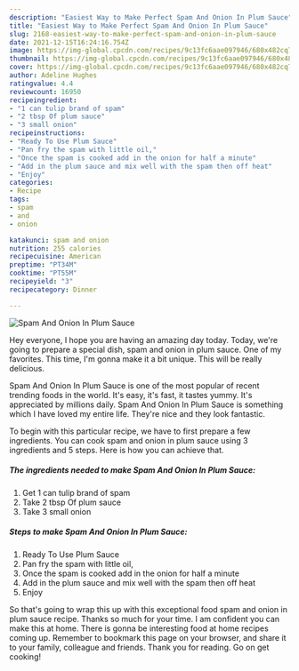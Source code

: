 ```yaml
---
description: "Easiest Way to Make Perfect Spam And Onion In Plum Sauce"
title: "Easiest Way to Make Perfect Spam And Onion In Plum Sauce"
slug: 2168-easiest-way-to-make-perfect-spam-and-onion-in-plum-sauce
date: 2021-12-15T16:24:16.754Z
image: https://img-global.cpcdn.com/recipes/9c13fc6aae097946/680x482cq70/spam-and-onion-in-plum-sauce-recipe-main-photo.jpg
thumbnail: https://img-global.cpcdn.com/recipes/9c13fc6aae097946/680x482cq70/spam-and-onion-in-plum-sauce-recipe-main-photo.jpg
cover: https://img-global.cpcdn.com/recipes/9c13fc6aae097946/680x482cq70/spam-and-onion-in-plum-sauce-recipe-main-photo.jpg
author: Adeline Hughes
ratingvalue: 4.4
reviewcount: 16950
recipeingredient:
- "1 can tulip brand of spam"
- "2 tbsp Of plum sauce"
- "3 small onion"
recipeinstructions:
- "Ready To Use Plum Sauce"
- "Pan fry the spam with little oil,"
- "Once the spam is cooked add in the onion for half a minute"
- "Add in the plum sauce and mix well with the spam then off heat"
- "Enjoy"
categories:
- Recipe
tags:
- spam
- and
- onion

katakunci: spam and onion 
nutrition: 255 calories
recipecuisine: American
preptime: "PT34M"
cooktime: "PT55M"
recipeyield: "3"
recipecategory: Dinner

---
```



![Spam And Onion In Plum Sauce](https://img-global.cpcdn.com/recipes/9c13fc6aae097946/680x482cq70/spam-and-onion-in-plum-sauce-recipe-main-photo.jpg)

Hey everyone, I hope you are having an amazing day today. Today, we're going to prepare a special dish, spam and onion in plum sauce. One of my favorites. This time, I'm gonna make it a bit unique. This will be really delicious.

Spam And Onion In Plum Sauce is one of the most popular of recent trending foods in the world. It's easy, it's fast, it tastes yummy. It's appreciated by millions daily. Spam And Onion In Plum Sauce is something which I have loved my entire life. They're nice and they look fantastic.




To begin with this particular recipe, we have to first prepare a few ingredients. You can cook spam and onion in plum sauce using 3 ingredients and 5 steps. Here is how you can achieve that.

<!--inarticleads1-->

##### The ingredients needed to make Spam And Onion In Plum Sauce:

1. Get 1 can tulip brand of spam
1. Take 2 tbsp Of plum sauce
1. Take 3 small onion




<!--inarticleads2-->

##### Steps to make Spam And Onion In Plum Sauce:

1. Ready To Use Plum Sauce
1. Pan fry the spam with little oil,
1. Once the spam is cooked add in the onion for half a minute
1. Add in the plum sauce and mix well with the spam then off heat
1. Enjoy




So that's going to wrap this up with this exceptional food spam and onion in plum sauce recipe. Thanks so much for your time. I am confident you can make this at home. There is gonna be interesting food at home recipes coming up. Remember to bookmark this page on your browser, and share it to your family, colleague and friends. Thank you for reading. Go on get cooking!
